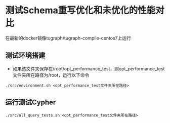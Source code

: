 # 测试Schema重写优化和未优化的性能对比
在最新的docker镜像tugraph/tugraph-compile-centos7上运行
## 测试环境搭建
* 如果该文件夹保存在/root/opt_performance_test，则opt_performance_test文件夹所在路径为/root，运行以下命令
```
./src/environment.sh <opt_performance_test文件夹所在路径>
```

## 运行测试Cypher
```
./src/all_query_tests.sh <opt_performance_test文件夹所在路径>
```